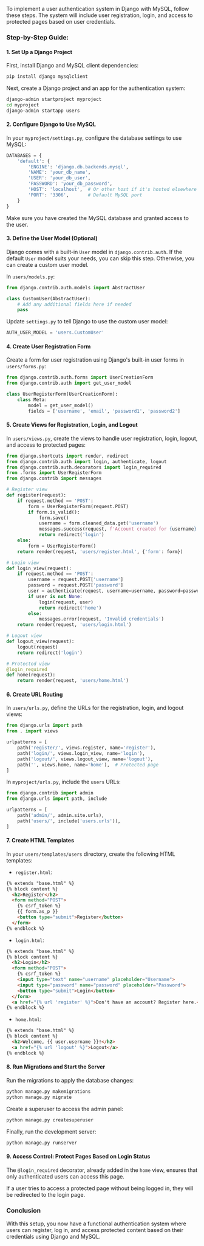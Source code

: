 To implement a user authentication system in Django with MySQL, follow these steps. The system will include user registration, login, and access to protected pages based on user credentials.

### Step-by-Step Guide:

#### 1. **Set Up a Django Project**

First, install Django and MySQL client dependencies:

```bash
pip install django mysqlclient
```

Next, create a Django project and an app for the authentication system:

```bash
django-admin startproject myproject
cd myproject
django-admin startapp users
```

#### 2. **Configure Django to Use MySQL**

In your `myproject/settings.py`, configure the database settings to use MySQL:

```python
DATABASES = {
    'default': {
        'ENGINE': 'django.db.backends.mysql',
        'NAME': 'your_db_name',
        'USER': 'your_db_user',
        'PASSWORD': 'your_db_password',
        'HOST': 'localhost',  # Or other host if it's hosted elsewhere
        'PORT': '3306',       # Default MySQL port
    }
}
```

Make sure you have created the MySQL database and granted access to the user.

#### 3. **Define the User Model (Optional)**

Django comes with a built-in `User` model in `django.contrib.auth`. If the default `User` model suits your needs, you can skip this step. Otherwise, you can create a custom user model.

In `users/models.py`:

```python
from django.contrib.auth.models import AbstractUser

class CustomUser(AbstractUser):
    # Add any additional fields here if needed
    pass
```

Update `settings.py` to tell Django to use the custom user model:

```python
AUTH_USER_MODEL = 'users.CustomUser'
```

#### 4. **Create User Registration Form**

Create a form for user registration using Django's built-in user forms in `users/forms.py`:

```python
from django.contrib.auth.forms import UserCreationForm
from django.contrib.auth import get_user_model

class UserRegisterForm(UserCreationForm):
    class Meta:
        model = get_user_model()
        fields = ['username', 'email', 'password1', 'password2']
```

#### 5. **Create Views for Registration, Login, and Logout**

In `users/views.py`, create the views to handle user registration, login, logout, and access to protected pages:

```python
from django.shortcuts import render, redirect
from django.contrib.auth import login, authenticate, logout
from django.contrib.auth.decorators import login_required
from .forms import UserRegisterForm
from django.contrib import messages

# Register view
def register(request):
    if request.method == 'POST':
        form = UserRegisterForm(request.POST)
        if form.is_valid():
            form.save()
            username = form.cleaned_data.get('username')
            messages.success(request, f'Account created for {username}!')
            return redirect('login')
    else:
        form = UserRegisterForm()
    return render(request, 'users/register.html', {'form': form})

# Login view
def login_view(request):
    if request.method == 'POST':
        username = request.POST['username']
        password = request.POST['password']
        user = authenticate(request, username=username, password=password)
        if user is not None:
            login(request, user)
            return redirect('home')
        else:
            messages.error(request, 'Invalid credentials')
    return render(request, 'users/login.html')

# Logout view
def logout_view(request):
    logout(request)
    return redirect('login')

# Protected view
@login_required
def home(request):
    return render(request, 'users/home.html')
```

#### 6. **Create URL Routing**

In `users/urls.py`, define the URLs for the registration, login, and logout views:

```python
from django.urls import path
from . import views

urlpatterns = [
    path('register/', views.register, name='register'),
    path('login/', views.login_view, name='login'),
    path('logout/', views.logout_view, name='logout'),
    path('', views.home, name='home'),  # Protected page
]
```

In `myproject/urls.py`, include the `users` URLs:

```python
from django.contrib import admin
from django.urls import path, include

urlpatterns = [
    path('admin/', admin.site.urls),
    path('users/', include('users.urls')),
]
```

#### 7. **Create HTML Templates**

In your `users/templates/users` directory, create the following HTML templates:

- `register.html`:

```html
{% extends "base.html" %}
{% block content %}
  <h2>Register</h2>
  <form method="POST">
    {% csrf_token %}
    {{ form.as_p }}
    <button type="submit">Register</button>
  </form>
{% endblock %}
```

- `login.html`:

```html
{% extends "base.html" %}
{% block content %}
  <h2>Login</h2>
  <form method="POST">
    {% csrf_token %}
    <input type="text" name="username" placeholder="Username">
    <input type="password" name="password" placeholder="Password">
    <button type="submit">Login</button>
  </form>
  <a href="{% url 'register' %}">Don't have an account? Register here.</a>
{% endblock %}
```

- `home.html`:

```html
{% extends "base.html" %}
{% block content %}
  <h2>Welcome, {{ user.username }}!</h2>
  <a href="{% url 'logout' %}">Logout</a>
{% endblock %}
```

#### 8. **Run Migrations and Start the Server**

Run the migrations to apply the database changes:

```bash
python manage.py makemigrations
python manage.py migrate
```

Create a superuser to access the admin panel:

```bash
python manage.py createsuperuser
```

Finally, run the development server:

```bash
python manage.py runserver
```

#### 9. **Access Control: Protect Pages Based on Login Status**

The `@login_required` decorator, already added in the `home` view, ensures that only authenticated users can access this page.

If a user tries to access a protected page without being logged in, they will be redirected to the login page.

### Conclusion

With this setup, you now have a functional authentication system where users can register, log in, and access protected content based on their credentials using Django and MySQL.
